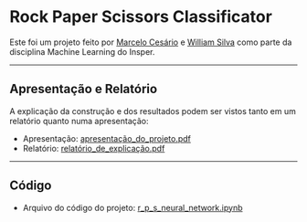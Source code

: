 # Rock Paper Scissors Classificator


Este foi um projeto feito por [Marcelo Cesário](https://github.com/MarceloCMiguel) e [William Silva](https://github.com/williamars) como parte da disciplina Machine Learning do Insper.

---

## Apresentação e Relatório

A explicação da construção e dos resultados podem ser vistos tanto em um relatório quanto numa apresentação:

- Apresentação: [apresentação_do_projeto.pdf](https://github.com/williamars/rock-paper-scissors-classificator/blob/main/presentation_project.pdf)
- Relatório: [relatório_de_explicação.pdf](https://github.com/williamars/rock-paper-scissors-classificator/blob/main/explanation_report.pdf)

---

## Código 

- Arquivo do código do projeto: [r_p_s_neural_network.ipynb](https://github.com/williamars/rock-paper-scissors-classificator/blob/main/r_p_s_neural_network.ipynb)